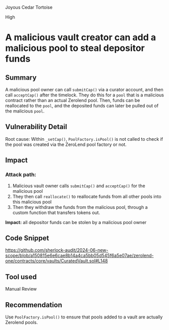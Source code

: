 Joyous Cedar Tortoise

High

# A malicious vault creator can add a malicious pool to steal depositor funds

## Summary
A malicious pool owner can call `submitCap()` via a curator account, and then call `acceptCap()` after the timelock. They do this for a `pool` that is a malicious contract rather than an actual Zerolend pool. Then, funds can be reallocated to the `pool`, and the deposited funds can later be pulled out of the malicious `pool`.

## Vulnerability Detail
Root cause: Within `_setCap()`, `PoolFactory.isPool()` is not called to check if the pool was created via the ZeroLend pool factory or not.

## Impact
### Attack path:
1. Malicious vault owner calls `submitCap()` and `acceptCap()` for the malicious pool
2. They then call `reallocate()` to reallocate funds from all other pools into this malicious pool
3. Then they withdraw the funds from the malicious pool, through a custom function that transfers tokens out.

**Impact:** all depositor funds can be stolen by a malicious pool owner

## Code Snippet
https://github.com/sherlock-audit/2024-06-new-scope/blob/a150815e6e6cae8b14a4ca5bb05d545f6a5e07ae/zerolend-one/contracts/core/vaults/CuratedVault.sol#L148
## Tool used
Manual Review

## Recommendation
Use `PoolFactory.isPool()` to ensure that pools added to a vault are actually Zerolend pools.